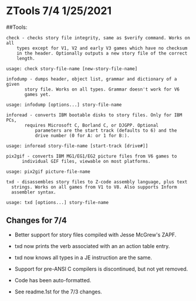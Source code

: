 # ZTools 7/4 1/25/2021

##Tools:

    check - checks story file integrity, same as $verify command. Works on all
	    types except for V1, V2 and early V3 games which have no checksum
	    in the header. Optionally outputs a new story file of the correct
	    length.

	usage: check story-file-name [new-story-file-name]

    infodump - dumps header, object list, grammar and dictionary of a given
	       story file. Works on all types. Grammar doesn't work for V6
	       games yet.

	usage: infodump [options...] story-file-name

    inforead - converts IBM bootable disks to story files. Only for IBM PCs,
	       requires Microsoft C, Borland C, or DJGPP. Optional
               parameters are the start track (defaults to 6) and the
               drive number (0 for A: or 1 for B:).

	usage: inforead story-file-name [start-track [drive#]]

    pix2gif - converts IBM MG1/EG1/EG2 picture files from V6 games to
	      individual GIF files, viewable on most platforms.

	usage: pix2gif picture-file-name

    txd - disassembles story files to Z-code assembly language, plus text
	  strings. Works on all games from V1 to V8. Also supports Inform
	  assembler syntax.

	usage: txd [options...] story-file-name

## Changes for 7/4

* Better support for story files compiled with Jesse McGrew's ZAPF.

* txd now prints the verb associated with an an action table entry.

* txd now knows all types in a JE instruction are the same.

* Support for pre-ANSI C compilers is discontinued, but not yet removed.

* Code has been auto-formatted.

* See readme.1st for the 7/3 changes.
